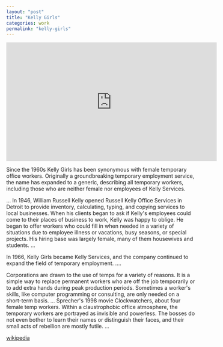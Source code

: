 ```yaml
---
layout: "post"
title: "Kelly Girls"
categories: work
permalink: "kelly-girls"
---
```


<iframe width="560" height="315" src="https://www.youtube.com/embed/5hIAPYm_NiI?si=cmOLqmWqhUfUA2WR" title="YouTube video player" frameborder="0" allow="accelerometer; autoplay; clipboard-write; encrypted-media; gyroscope; picture-in-picture; web-share" allowfullscreen></iframe>

Since the 1960s Kelly Girls has been synonymous with female temporary office workers. Originally a groundbreaking temporary employment service, the name has expanded to a generic, describing all temporary workers, including those who are neither female nor employees of Kelly Services.

...
In 1946, William Russell Kelly opened Russell Kelly Office Services in Detroit to provide inventory, calculating, typing, and copying services to local businesses. When his clients began to ask if Kelly's employees could come to their places of business to work, Kelly was happy to oblige. He began to offer workers who could fill in when needed in a variety of situations due to employee illness or vacations, busy seasons, or special projects. His hiring base was largely female, many of them housewives and students.
...

In 1966, Kelly Girls became Kelly Services, and the company continued to expand the field of temporary employment.
....

Corporations are drawn to the use of temps for a variety of reasons. It is a simple way to replace permanent workers who are off the job temporarily or to add extra hands during peak production periods. Sometimes a worker's skills, like computer programming or consulting, are only needed on a short-term basis.
...
Sprecher's 1998 movie Clockwatchers, about four female temp workers. Within a claustrophobic office atmosphere, the temporary workers are portrayed as invisible and powerless. The bosses do not even bother to learn their names or distinguish their faces, and their small acts of rebellion are mostly futile.
...

[wikipedia](https://www.encyclopedia.com/media/encyclopedias-almanacs-transcripts-and-maps/kelly-girls)
